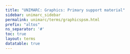 ```yaml
---
title: "UNIMARC: Graphics: Primary support material"
sidebar: unimarc_sidebar
permalink: unimarc/terms/graphicspsm.html
prefix: "altos"
ns_separator: '#'
toc: true
layout: terms
datatable: true
---
```

